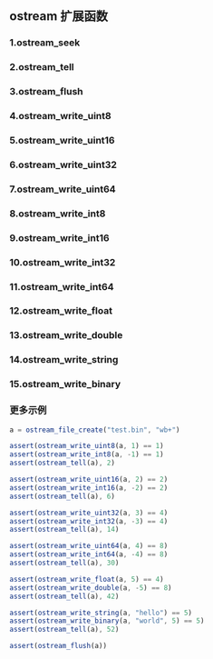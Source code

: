 ## ostream 扩展函数

### 1.ostream\_seek
### 2.ostream\_tell
### 3.ostream\_flush
### 4.ostream\_write\_uint8
### 5.ostream\_write\_uint16
### 6.ostream\_write\_uint32
### 7.ostream\_write\_uint64
### 8.ostream\_write\_int8
### 9.ostream\_write\_int16
### 10.ostream\_write\_int32
### 11.ostream\_write\_int64
### 12.ostream\_write\_float
### 13.ostream\_write\_double
### 14.ostream\_write\_string
### 15.ostream\_write\_binary

### 更多示例

```js
a = ostream_file_create("test.bin", "wb+")

assert(ostream_write_uint8(a, 1) == 1)
assert(ostream_write_int8(a, -1) == 1)
assert(ostream_tell(a), 2)

assert(ostream_write_uint16(a, 2) == 2)
assert(ostream_write_int16(a, -2) == 2)
assert(ostream_tell(a), 6)

assert(ostream_write_uint32(a, 3) == 4)
assert(ostream_write_int32(a, -3) == 4)
assert(ostream_tell(a), 14)

assert(ostream_write_uint64(a, 4) == 8)
assert(ostream_write_int64(a, -4) == 8)
assert(ostream_tell(a), 30)

assert(ostream_write_float(a, 5) == 4)
assert(ostream_write_double(a, -5) == 8)
assert(ostream_tell(a), 42)

assert(ostream_write_string(a, "hello") == 5)
assert(ostream_write_binary(a, "world", 5) == 5)
assert(ostream_tell(a), 52)

assert(ostream_flush(a))
```
